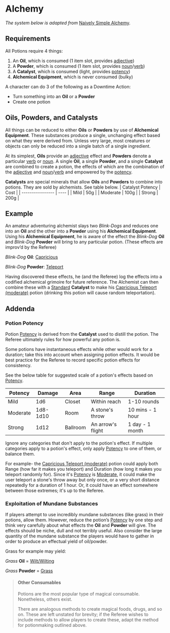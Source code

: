 # Alchemy

_The system below is adapted from_ [Naively Simple Alchemy](https://foreignplanets.blogspot.com/2020/07/naively-simple-alchemy.html).

## Requirements

All Potions require 4 things:

1. An **Oil**, which is consumed (1 item slot, provides <ins>adjective</ins>)
2. A **Powder**, which is consumed (1 item slot, provides <ins>noun</ins>/<ins>verb</ins>)
3. A **Catalyst**, which is consumed (light, provides <ins>potency</ins>)
4. **Alchemical Equipment**, which is never consumed (bulky)

A character can do 3 of the following as a Downtime Action:
* Turn something into an **Oil** or a **Powder**
* Create one potion

## Oils, Powders, and Catalysts

All things can be reduced to either **Oils** or **Powders** by use of **Alchemical Equipment**. 
These substances produce a single, unchanging effect based on what they were derived from. Unless very large, most creatures or objects can only be reduced into a single batch of a single ingredient.

At its simplest, **Oils** provide an <ins>adjective</ins> effect and **Powders** denote a particular <ins>verb</ins> or <ins>noun</ins>. 
A single **Oil**, a single **Powder**, and a single **Catalyst** are combined to create a potion, the effects of which are the combination of the <ins>adjective</ins> and <ins>noun</ins>/<ins>verb</ins> and empowered by the <ins>potency</ins>.

**Catalysts** are special minerals that allow **Oils** and **Powders** to combine into potions. They are sold by alchemists. See table below.
| Catalyst Potency | Cost |
| ---------------- | ---- |
| Mild             | 50g  |
| Moderate         | 100g |
| Strong           | 200g |

## Example

An amateur adventuring alchemist slays two _Blink-Dogs_ and reduces one into an **Oil** and the other into a **Powder** using his **Alchemical Equipment**. 
Using his **Alchemical Equipment**, he is aware of the effect the _Blink-Dog_ **Oil** and _Blink-Dog_ **Powder** will bring to any particular potion. (These effects are improv’d by the Referee)

_Blink-Dog_ **Oil**: <ins>Capricious</ins>

_Blink-Dog_ **Powder**: <ins>Teleport</ins>

Having discovered these effects, he (and the Referee) log the effects into a codified alchemical grimoire for future reference. 
The Alchemist can then combine these with a <ins>Standard</ins> **Catalyst** to make his <ins>Capricious Teleport (moderate)</ins> potion (drinking this potion will cause random teleportation).

## Addenda

### Potion Potency

Potion <ins>Potency</ins> is derived from the **Catalyst** used to distill the potion. 
The Referee ultimately rules for how powerful any potion is. 

Some potions have instantaneous effects while other would work for a duration; take this into account when assigning potion effects. 
It would be best practice for the Referee to record specific potion effects for consistency.

See the below table for suggested scale of a potion's effects based on <ins>Potency</ins>. 

| Potency  | Damage   | Area     | Range             | Duration         | 
| -------- | -------- | -------- | ----------------- | ---------------- |
| Mild     | 1d6      | Closet   | Within reach      | 1-10 rounds      |
| Moderate | 1d8-1d10 | Room     | A stone's throw   | 10 mins - 1 hour |
| Strong   | 1d12     | Ballroom | An arrow's flight | 1 day - 1 month  |

Ignore any categories that don't apply to the potion's effect. If multiple categories apply to a potion's effect, only apply <ins>Potency</ins> to one of them, or balance them. 

For example- the <ins>Capricious Teleport (moderate)</ins> potion could apply both Range (how far it makes you teleport) and Duration (how long it makes you teleport randomly for).
Since it's <ins>Potency</ins> is <ins>Moderate</ins>, it could make the user teleport a stone's throw away but only once, or a very short distance repeatedly for a duration of 1 hour. 
Or, it could have an effect somewhere between those extremes; it's up to the Referee.


### Exploitation of Mundane Substances

If players attempt to use incredibly mundane substances (like grass) in their potions, allow them. 
However, reduce the potion’s <ins>Potency</ins> by one step and think very carefully about what effects the **Oil** and **Powder** will give. 
The effects should be niche, dull and not terribly useful.
Also consider the large quantity of the mundane substance the players would have to gather in order to produce an effectual yield of oil/powder. 

Grass for example may yield:

_Grass_ **Oil** = <ins>Wilt/Wilting</ins>

_Grass_ **Powder** = <ins>Grass</ins>

> #### Other Consumables
> Potions are the most popular type of magical consumable. Nonetheless, others exist.
> 
> There are analogous methods to create magical foods, drugs, and so on. These are left unstated for brevity; if the Referee wishes to include methods to allow players to create these, adapt the method for potionmaking outlined above.